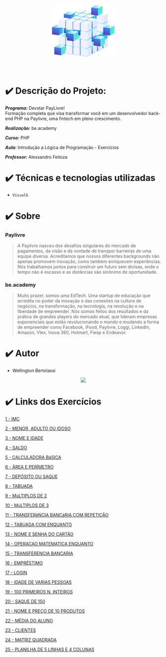 <p align="center">
<img src="Cubo.png" width=40%/>
</p>
</br>
</br>


# ✔️ Descrição do Projeto:
***Programa:*** Devstar PayLivre!
<br>
Formação completa que visa transformar você em um desenvolvedor back-end PHP na Paylivre, uma fintech em pleno crescimento.

***Realização:*** be.academy

***Curso:*** PHP

***Aula:*** Introdução a Lógica de Programação - Exercícios

***Professor:*** Alessandro Feitoza


# ✔️ Técnicas e tecnologias utilizadas
- ``VisualG``


# ✔️ Sobre
### Paylivre
>A Paylivre nasceu dos desafios singulares do mercado de pagamentos, da visão e da vontade de transpor barreiras de uma equipe diversa. 
Acreditamos que nossos diferentes backgrounds não apenas promovem inovação, como também enriquecem experiências.
Nós trabalhamos juntos para construir um futuro sem divisas, onde o tempo não é escasso e as distâncias são sinônimo de oportunidade.

### be.academy
>Muito prazer, somos uma EdTech. Uma startup de educação que acredita no poder da inovação e das conexões na cultura de negócios, na transformação, na tecnologia, na revolução e na liberdade de empreender. 
Nós somos feitos dos resultados e da prática de grandes players do mercado atual, que lideram empresas exponenciais que estão revolucionando o mundo e mudando a forma de empreender como Facebook, iFood, Paylivre, Loggi, LinkedIn, Amazon, Vtex, Inova 360, Hotmart, Fiesp e Endeavor.


# ✔️ Autor
- Wellington Bertolassi


<p align="center">
<img src="http://img.shields.io/static/v1?label=STATUS&message=EM%20DESENVOLVIMENTO&color=GREEN&style=for-the-badge"/>
</p>

# ✔️ Links dos Exercícios
[1 - IMC](https://github.com/Ton-devstart/beacademy-devstart-logicadeprogramacao/blob/main/Exerc%C3%ADcios/1%20-%20IMC.ALG)

[2 - MENOR, ADULTO OU IDOSO](https://github.com/Ton-devstart/beacademy-devstart-logicadeprogramacao/blob/main/Exerc%C3%ADcios/2%20-%20MENOR%2C%20ADULTO%20OU%20IDOSO.ALG)

[3 - NOME E IDADE](https://github.com/Ton-devstart/beacademy-devstart-logicadeprogramacao/blob/main/Exerc%C3%ADcios/3%20-%20NOME%20E%20IDADE.ALG)

[4 - SALDO](https://github.com/Ton-devstart/beacademy-devstart-logicadeprogramacao/blob/main/Exerc%C3%ADcios/4%20-%20SALDO.ALG)

[5 - CALCULADORA BáSICA](https://github.com/Ton-devstart/beacademy-devstart-logicadeprogramacao/blob/main/Exerc%C3%ADcios/5%20-%20CALCULADORA%20B%C3%A1SICA.ALG)

[6 - ÁREA E PERÍMETRO](https://github.com/Ton-devstart/beacademy-devstart-logicadeprogramacao/blob/main/Exerc%C3%ADcios/6%20-%20%C3%81REA%20E%20PER%C3%8DMETRO.ALG)

[7 - DEPÓSITO OU SAQUE](https://github.com/Ton-devstart/beacademy-devstart-logicadeprogramacao/blob/main/Exerc%C3%ADcios/7%20-%20DEP%C3%93SITO%20OU%20SAQUE.ALG)

[8 - TABUADA](https://github.com/Ton-devstart/beacademy-devstart-logicadeprogramacao/blob/main/Exerc%C3%ADcios/8%20-%20TABUADA.ALG)

[9 - MúLTIPLOS DE 2](https://github.com/Ton-devstart/beacademy-devstart-logicadeprogramacao/blob/main/Exerc%C3%ADcios/9%20-%20M%C3%BALTIPLOS%20DE%202.ALG)

[10 - MúLTIPLOS DE 3](https://github.com/Ton-devstart/beacademy-devstart-logicadeprogramacao/blob/main/Exerc%C3%ADcios/10%20-%20M%C3%BALTIPLOS%20DE%203.ALG)

[11 - TRANSFERêNCIA BANCáRIA COM REPETIÇÃO](https://github.com/Ton-devstart/beacademy-devstart-logicadeprogramacao/blob/main/Exerc%C3%ADcios/11%20-%20TRANSFER%C3%AANCIA%20BANC%C3%A1RIA%20COM%20REPETI%C3%87%C3%83O.ALG)

[12 - TABUADA COM ENQUANTO](https://github.com/Ton-devstart/beacademy-devstart-logicadeprogramacao/blob/main/Exerc%C3%ADcios/12%20-%20TABUADA%20COM%20ENQUANTO.ALG)

[13 - NOME E SENHA DO CARTÃO](https://github.com/Ton-devstart/beacademy-devstart-logicadeprogramacao/blob/main/Exerc%C3%ADcios/13%20-%20NOME%20E%20SENHA%20DO%20CART%C3%83O.ALG)

[14 - OPERACAO MATEMATICA ENQUANTO](https://github.com/Ton-devstart/beacademy-devstart-logicadeprogramacao/blob/main/Exerc%C3%ADcios/14%20-%20OPERACAO%20MATEMATICA%20ENQUANTO.ALG)

[15 - TRANSFERENCIA BANCARIA](https://github.com/Ton-devstart/beacademy-devstart-logicadeprogramacao/blob/main/Exerc%C3%ADcios/15%20-%20TRANSFERENCIA%20BANCARIA.ALG)

[16 - EMPRÉSTIMO](https://github.com/Ton-devstart/beacademy-devstart-logicadeprogramacao/blob/main/Exerc%C3%ADcios/16%20-%20EMPR%C3%89STIMO.ALG)

[17 - LOGIN](https://github.com/Ton-devstart/beacademy-devstart-logicadeprogramacao/blob/main/Exerc%C3%ADcios/17%20-%20LOGIN.ALG)

[18 - IDADE DE VARIAS PESSOAS](https://github.com/Ton-devstart/beacademy-devstart-logicadeprogramacao/blob/main/Exerc%C3%ADcios/18%20-%20IDADE%20DE%20VARIAS%20PESSOAS.ALG)

[19 - 100 PRIMEIROS N. INTEIROS](https://github.com/Ton-devstart/beacademy-devstart-logicadeprogramacao/blob/main/Exerc%C3%ADcios/19%20-%20100%20PRIMEIROS%20N.%20INTEIROS.ALG)

[20 - SAQUE DE 150](https://github.com/Ton-devstart/beacademy-devstart-logicadeprogramacao/blob/main/Exerc%C3%ADcios/20%20-%20SAQUE%20DE%20150.ALG)

[21 - NOME E PREÇO DE 10 PRODUTOS](https://github.com/Ton-devstart/beacademy-devstart-logicadeprogramacao/blob/main/Exerc%C3%ADcios/21%20-%20NOME%20E%20PRE%C3%87O%20DE%2010%20PRODUTOS.ALG)

[22 - MÉDIA DO ALUNO](https://github.com/Ton-devstart/beacademy-devstart-logicadeprogramacao/blob/main/Exerc%C3%ADcios/22%20-%20M%C3%89DIA%20DO%20ALUNO.ALG)

[23 - CLIENTES](https://github.com/Ton-devstart/beacademy-devstart-logicadeprogramacao/blob/main/Exerc%C3%ADcios/23%20-%20CLIENTES.ALG)

[24 - MATRIZ QUADRADA](https://github.com/Ton-devstart/beacademy-devstart-logicadeprogramacao/blob/main/Exerc%C3%ADcios/24%20-%20MATRIZ%20QUADRADA.ALG)

[25 - PLANILHA DE 5 LINHAS E 4 COLUNAS](https://github.com/Ton-devstart/beacademy-devstart-logicadeprogramacao/blob/main/Exerc%C3%ADcios/25%20-%20PLANILHA%20DE%205%20LINHAS%20E%204%20COLUNAS.ALG)